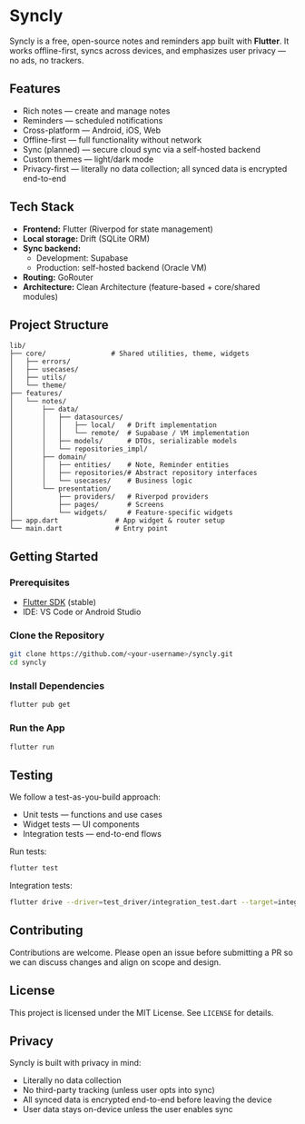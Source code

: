# Syncly

Syncly is a free, open-source notes and reminders app built with **Flutter**. It works offline-first, syncs across devices, and emphasizes user privacy — no ads, no trackers.

## Features

- Rich notes — create and manage notes
- Reminders — scheduled notifications
- Cross-platform — Android, iOS, Web
- Offline-first — full functionality without network
- Sync (planned) — secure cloud sync via a self-hosted backend
- Custom themes — light/dark mode
- Privacy-first — literally no data collection; all synced data is encrypted end-to-end

## Tech Stack

- **Frontend:** Flutter (Riverpod for state management)  
- **Local storage:** Drift (SQLite ORM)  
- **Sync backend:**  
  - Development: Supabase  
  - Production: self-hosted backend (Oracle VM)  
- **Routing:** GoRouter  
- **Architecture:** Clean Architecture (feature-based + core/shared modules)

## Project Structure

```
lib/
├── core/                # Shared utilities, theme, widgets
│   ├── errors/
│   ├── usecases/
│   ├── utils/
│   └── theme/
├── features/
│   └── notes/
│       ├── data/
│       │   ├── datasources/
│       │   │   ├── local/   # Drift implementation
│       │   │   └── remote/  # Supabase / VM implementation
│       │   ├── models/      # DTOs, serializable models
│       │   └── repositories_impl/
│       ├── domain/
│       │   ├── entities/    # Note, Reminder entities
│       │   ├── repositories/# Abstract repository interfaces
│       │   └── usecases/    # Business logic
│       └── presentation/
│           ├── providers/   # Riverpod providers
│           ├── pages/       # Screens
│           └── widgets/     # Feature-specific widgets
├── app.dart              # App widget & router setup
└── main.dart             # Entry point
```

## Getting Started

### Prerequisites
- [Flutter SDK](https://flutter.dev/docs/get-started/install) (stable)  
- IDE: VS Code or Android Studio

### Clone the Repository
```bash
git clone https://github.com/<your-username>/syncly.git
cd syncly
```

### Install Dependencies
```bash
flutter pub get
```

### Run the App
```bash
flutter run
```

## Testing

We follow a test-as-you-build approach:

- Unit tests — functions and use cases  
- Widget tests — UI components  
- Integration tests — end-to-end flows

Run tests:
```bash
flutter test
```

Integration tests:
```bash
flutter drive --driver=test_driver/integration_test.dart --target=integration_test/app_flow_test.dart
```

## Contributing

Contributions are welcome. Please open an issue before submitting a PR so we can discuss changes and align on scope and design.

## License

This project is licensed under the MIT License. See `LICENSE` for details.

## Privacy

Syncly is built with privacy in mind:

- Literally no data collection  
- No third-party tracking (unless user opts into sync)
- All synced data is encrypted end-to-end before leaving the device
- User data stays on-device unless the user enables sync
